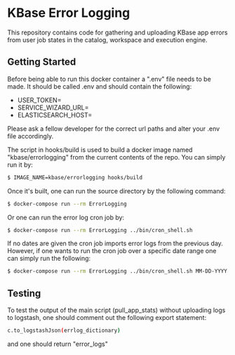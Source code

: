 # KBase Error Logging

This repository contains code for gathering and uploading KBase app errors from user job
states in the catalog, workspace and execution engine. 

## Getting Started
Before being able to run this docker container a ".env" file needs to be made. 
It should be called .env and should contain the following:

* USER_TOKEN=<TOKEN>
* SERVICE_WIZARD_URL=<URL>
* ELASTICSEARCH_HOST=<URL>

Please ask a fellow developer for the correct url paths and alter your .env 
file accordingly. 

The script in hooks/build is used to build a docker image named "kbase/errorlogging" 
from the current contents of the repo. You can simply run it by:
```sh
$ IMAGE_NAME=kbase/errorlogging hooks/build
```
Once it's built, one can run the source directory by the following command:
```sh
$ docker-compose run --rm ErrorLogging
```
Or one can run the error log cron job by:
```sh
$ docker-compose run --rm ErrorLogging ../bin/cron_shell.sh
```
If no dates are given the cron job imports error logs from the previous day. However,
if one wants to run the cron job over a specific date range one can simply 
run the following:
```sh
$ docker-compose run --rm ErrorLogging ../bin/cron_shell.sh MM-DD-YYYY MM-DD-YYYY
```
## Testing
To test the output of the main script (pull_app_stats) without uploading logs to
logstash, one should comment out the following export statement:
```sh
c.to_logstashJson(errlog_dictionary)
```
and one should return "error_logs"

